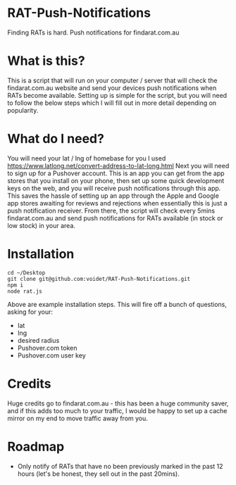 # RAT-Push-Notifications
Finding RATs is hard. Push notifications for findarat.com.au

# What is this?
This is a script that will run on your computer / server that will check the findarat.com.au website and send your devices push notifications when RATs become available. Setting up is simple for the script, but you will need to follow the below steps which I will fill out in more detail depending on popularity.

# What do I need?
You will need your lat / lng of homebase for you I used https://www.latlong.net/convert-address-to-lat-long.html
Next you will need to sign up for a Pushover account. This is an app you can get from the app stores that you install on your phone, then set up some quick development keys on the web, and you will receive push notifications through this app. This saves the hassle of setting up an app through the Apple and Google app stores awaiting for reviews and rejections when essentially this is just a push notification receiver. From there, the script will check every 5mins findarat.com.au and send push notifications for RATs available (in stock or low stock) in your area.

# Installation

```
cd ~/Desktop
git clone git@github.com:voidet/RAT-Push-Notifications.git
npm i
node rat.js
```

Above are example installation steps. This will fire off a bunch of questions, asking for your:

* lat
* lng
* desired radius
* Pushover.com token
* Pushover.com user key

# Credits
Huge credits go to findarat.com.au - this has been a huge community saver, and if this adds too much to your traffic, I would be happy to set up a cache mirror on my end to move traffic away from you.

# Roadmap
* Only notify of RATs that have no been previously marked in the past 12 hours (let's be honest, they sell out in the past 20mins).

